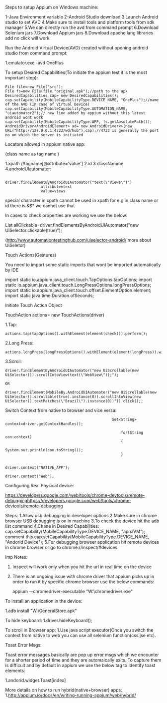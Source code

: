 Steps to setup Appium on Windows machine:

1-Java Environment variable
2-Android Studio download
3.Launch Android studio to set AVD
4.Make sure to install tools and platform tools from sdk manager
5.We can directly run the avd from command prompt
6.Download Selenium jars
7.Download Appium jars
8.Download apache lang libraries add no click will work



Run the Android Virtual Device(AVD) created without opening android studio from command prompt:

1.emulator.exe -avd OnePlus


To setup Desired Capabilities(To initiate the appium test it is the most important step):
 

	File file=new File("src");
	File fs=new File(file,"original.apk");//path to the apk
	DesiredCapabilities cap= new DesiredCapabilities();
	cap.setCapability(MobileCapabilityType.DEVICE_NAME, "OnePlus");//name of the AVD (In case of Virtual Device)
	cap.setCapability(MobileCapabilityType.AUTOMATION_NAME, "uiautomator2");// new line added by appium without this latest android wont work
	cap.setCapability(MobileCapabilityType.APP, fs.getAbsolutePath());
	AndroidDriver<AndroidElement> ad= new AndroidDriver<>(new URL("http://127.0.0.1:4723/wd/hub"),cap);//4723 is generally the port no on which the server is initiated
		
	

Locators allowed in appium native app:

(class name as tag name	)

1.xpath //tagname[@attribute='value']
2.id
3.classNamme
4.androidUIautomator:
				
					driver.findElementByAndroidUIAutomator("text(\"Views\")")
					attribute=text
					value=views

special character in xpath cannot be used in xpath for e.g in class name or id there is &$* we cannot use that



In cases to check properties are working we use the below:

List<AndroidElement> allClickable=driver.findElementsByAndroidUIAutomator("new UiSelector.clickable(true)");

(http://www.automationtestinghub.com/uiselector-android/ more about UiSeletor)




Touch Actions(Gestures)

You need to import some static imports that wont be imported automatically by IDE

import static io.appium.java_client.touch.TapOptions.tapOptions;
import static io.appium.java_client.touch.LongPressOptions.longPressOptions;
import static io.appium.java_client.touch.offset.ElementOption.element;
import static java.time.Duration.ofSeconds;

Initiate Touch Action Object

TouchAction actions= new TouchActions(driver)

1.Tap:
	
	actions.tap(tapOptions().withElement(element(check))).perform();

2.Long Press:
	
	actions.longPress(longPressOptions().withElement(element(longPress)).withDuration(ofSeconds(3))).release().perform();

3.Scroll:

	driver.findElementByAndroidUIAutomator("new UiScrollable(new UiSelector()).scrollIntoView(text(\"WebView\"));");

	OR
	
	driver.findElement(MobileBy.AndroidUIAutomator("new UiScrollable(new UiSelector().scrollable(true).instance(0)).scrollIntoView(new UiSelector().textMatches(\"Brazil\").instance(0))")).click();;


	

Switch Context from native to browser and vice versa:

													Set<String> context=driver.getContextHandles();
														
														for(String con:context)
														{
															System.out.println(con.toString());
														}
														
														driver.context("NATIVE_APP");
														driver.context("Web");




Configuring Real Physical device:

https://developers.google.com/web/tools/chrome-devtools/remote-debugginghttps://developers.google.com/web/tools/chrome-devtools/remote-debugging

Steps:
		1.Allow usb debugging in developer options
		2.Make sure in chrome browser USB debugging is on in machine
		3.To check the device hit the adb list command
		4.Chane in Desired Capabilities:
										cap.setCapability(MobileCapabilityType.DEVICE_NAME, "apnaVM"); comment this
										cap.setCapability(MobileCapabilityType.DEVICE_NAME, "Andorid Device");
		5.For debugging browser application hit remote devices in chrome browser or go to chrome://inspect/#devices 




Imp Notes:

1. Inspect will work only when you hit the url in real time on the device
2. There is an ongoing issue with chrome driver that appium picks up in order to run it by specific chrome browser use the below commands:
	
	appium --chromedriver-executable "W:\chromedriver.exe"




To install an application in the device:

1.adb install "W:\GeneralStore.apk"



To hide keyboard:
1.driver.hideKeyboard();


To scroll in Browser app:
1.Use java script executor(Once you switch the context from native to web you can use all selenium function(css jse etc).



Toast Error Msgs:

Toast error messages basically are pop up error msgs which we encounter for a shorter period of time and they are automaically exits. To capture them is difficult and by default in appium we use the below tag to identify toast elements:

1.andorid.widget.Toast[index]




More details on how to run hybrid(native+browser) apps:
1.http://appium.io/docs/en/writing-running-appium/web/hybrid/







		
